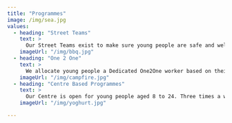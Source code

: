 ```yaml
---
title: "Programmes"
image: /img/sea.jpg
values:
  - heading: "Street Teams"
    text: >
      Our Street Teams exist to make sure young people are safe and well, wherever they are. If they’d rather not come to the centre, our staff check in on them in their local area. This builds a mutual trust and allows positive relationships to be formed. Our team become familiar faces, and get to know the wider community as well as the young people themselves. Our joint Street Team and Youth Work Centre Based approach has had positive impacts by helping to reduce anti social behaviour in localised areas. Our Street Teams have also helped young people back into work, education and apprenticeships.
    imageUrl: "/img/bbq.jpg"
  - heading: "One 2 One"
    text: >
      We allocate young people a Dedicated One2One worker based on their needs and circumstances. Our One2one work could range from a few sessions helping a young person complete a application form, to many years working with them and their families to help overcome a range of complex issues which, together, can have a serious impact on their wellbeing. Through regular one-to-one sessions with their personal worker, young people have a constant in their life – someone who will listen to them, encourage them, raise their aspirations and give them the confidence to overcome anything.
    imageUrl: "/img/campfire.jpg"
  - heading: "Centre Based Programmes"
    text: >
      Our Centre is open for young people aged 8 to 24. Three times a week we not only teach the young people how to make a nutritious meal, but we also encourage them to sit and enjoy their dinner together. Once a week, we offer an empowerment session for girls, and as of 2019 this will be extended to a boys session also. Prospex are keen to ensure that the women leaving our service are confident and aware of the importance of independence. Further to this, every Christmas, our staff provide a gifts and christmas dinner to the families of our children that cannot afford it.
    imageUrl: "/img/yoghurt.jpg"

---
```

